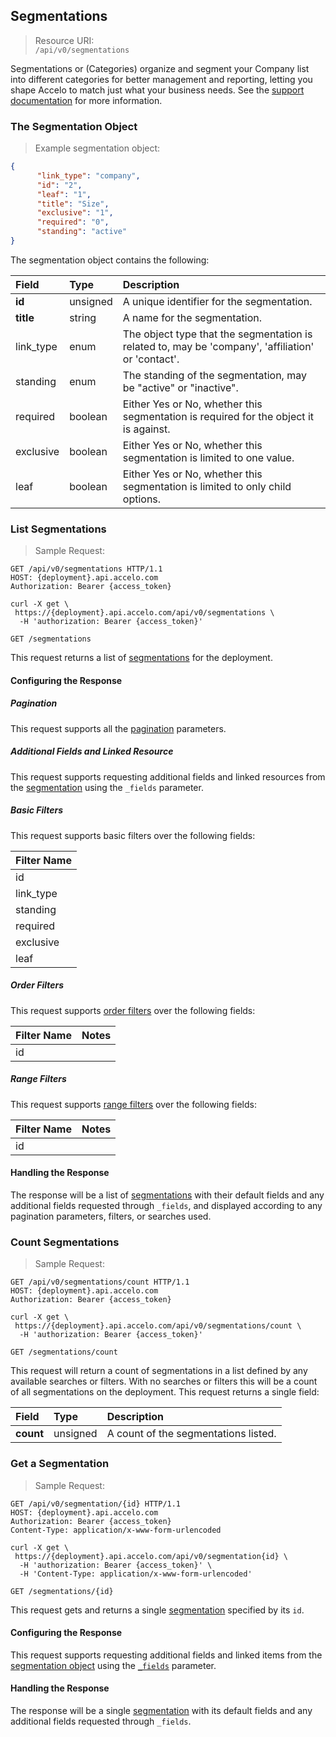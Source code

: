 ## Segmentations
> Resource URI:  
`/api/v0/segmentations`

Segmentations or (Categories) organize and segment your Company list into different categories for better management and
reporting, letting you shape Accelo to match just what your business needs. 
See the [support documentation](https://www.accelo.com/resources/help/guides/settings-and-configuration-guide/modules/companies-and-contacts/categories/) 
for more information.

### The Segmentation Object
> Example segmentation object:

```json
{
      "link_type": "company",
      "id": "2",
      "leaf": "1",
      "title": "Size",
      "exclusive": "1",
      "required": "0",
      "standing": "active"
}
```


The segmentation object contains the following:

| Field | Type | Description |
|:-|:-|:-|
| **id** | unsigned | A unique identifier for the segmentation. |
| **title** | string | A name for the segmentation. |
| link_type | enum | The object type that the segmentation is related to, may be 'company', 'affiliation' or 'contact'. |
| standing | enum | The standing of the segmentation, may be "active" or "inactive".|
| required | boolean | Either Yes or No, whether this segmentation is required for the object it is against. |
| exclusive | boolean | Either Yes or No, whether this segmentation is limited to one value. |
| leaf | boolean | Either Yes or No, whether this segmentation is limited to only child options. |







### List Segmentations
> Sample Request:

```http
GET /api/v0/segmentations HTTP/1.1
HOST: {deployment}.api.accelo.com
Authorization: Bearer {access_token}
```

```shell
curl -X get \ 
 https://{deployment}.api.accelo.com/api/v0/segmentations \
  -H 'authorization: Bearer {access_token}'
```

`GET /segmentations`

This request returns a list of [segmentations](#the-segmentation-object) for the deployment.

#### Configuring the Response

##### Pagination
This request supports all the [pagination](#configuring-the-response-pagination) parameters.

##### Additional Fields and Linked Resource
This request supports requesting additional fields and linked resources from the [segmentation](#the-segmentation-object) using
the `_fields` parameter.

##### Basic Filters
This request supports basic filters over the following fields:

| Filter Name |
|:----------- |
| id          |
| link_type   |
| standing    |
| required    |
| exclusive   |
| leaf        |

##### Order Filters

This request supports [order filters](#filters-order-filters) over the following fields:

| Filter Name | Notes |
|:-|:-|
| id | |

##### Range Filters

This request supports [range filters](#filters-range-filters) over the following fields:

| Filter Name | Notes |
|:-|:-|
| id | |

#### Handling the Response
The response will be a list of [segmentations](#the-segmentation-object) with their default fields and any additional 
fields requested through `_fields`, and displayed according to any pagination parameters, filters, or searches used.







### Count Segmentations
> Sample Request:   

```http
GET /api/v0/segmentations/count HTTP/1.1
HOST: {deployment}.api.accelo.com
Authorization: Bearer {access_token}
```

```shell
curl -X get \ 
 https://{deployment}.api.accelo.com/api/v0/segmentations/count \
  -H 'authorization: Bearer {access_token}'
```

`GET /segmentations/count`

This request will return a count of segmentations in a list defined by any available searches or filters. With no 
searches or filters this will be a count of all segmentations on the deployment. This request returns a single field:

| Field | Type | Description |
|:-|:-|:-|
| **count** | unsigned | A count of the segmentations listed. |







### Get a Segmentation
> Sample Request:   

```http
GET /api/v0/segmentation/{id} HTTP/1.1
HOST: {deployment}.api.accelo.com
Authorization: Bearer {access_token}
Content-Type: application/x-www-form-urlencoded
```

```shell
curl -X get \ 
 https://{deployment}.api.accelo.com/api/v0/segmentation{id} \
  -H 'authorization: Bearer {access_token}' \
  -H 'Content-Type: application/x-www-form-urlencoded'
```

`GET /segmentations/{id}`

This request gets and returns a single [segmentation](#the-segmentation-object) specified by its `id`.

#### Configuring the Response

This request supports requesting additional fields and linked items from the [segmentation object](#the-segmentation-object)
using the [`_fields`](#configuring-the-response-fields) parameter.

#### Handling the Response
The response will be a single [segmentation](#the-segmentation-object) with its default fields and any 
additional fields requested through `_fields`.
